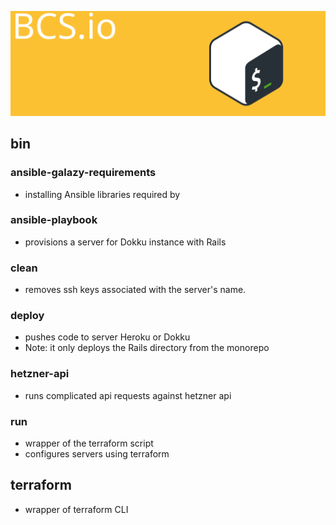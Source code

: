 ![Bash](../docs/images/bash_banner.svg)

## bin

### ansible-galazy-requirements

- installing Ansible libraries required by 

### ansible-playbook

- provisions a server for Dokku instance with Rails

### clean

- removes ssh keys associated with the server's name.

### deploy

- pushes code to server Heroku or Dokku
- Note: it only deploys the Rails directory from the monorepo

### hetzner-api

- runs complicated api requests against hetzner api

### run

- wrapper of the terraform script
- configures servers using terraform

## terraform

- wrapper of terraform CLI
